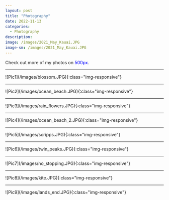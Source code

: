 ```yaml
---
layout: post
title: "Photography"
date: 2022-11-13
categories:
  - Photography
description:
image: /images/2021_May_Kauai.JPG
image-sm: /images/2021_May_Kauai.JPG
---
```


Check out more of my photos on <a href="https://500px.com/racoonciliation" style="color: blue; text-decoration: none;">500px</a>.
<hr/> ![Pic1](/images/blossom.JPG){:class="img-responsive"}
<hr/> ![Pic2](/images/ocean_beach.JPG){:class="img-responsive"}
<hr/> ![Pic3](/images/rain_flowers.JPG){:class="img-responsive"}
<hr/> ![Pic4](/images/ocean_beach_2.JPG){:class="img-responsive"}
<hr/> ![Pic5](/images/scripps.JPG){:class="img-responsive"}
<hr/> ![Pic6](/images/twin_peaks.JPG){:class="img-responsive"}
<hr/> ![Pic7](/images/no_stopping.JPG){:class="img-responsive"}
<hr/> ![Pic8](/images/kite.JPG){:class="img-responsive"}
<hr/> ![Pic9](/images/lands_end.JPG){:class="img-responsive"}

